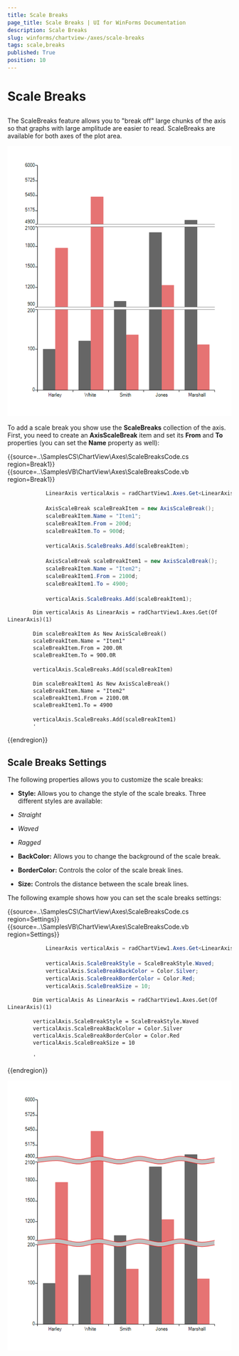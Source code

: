```yaml
---
title: Scale Breaks
page_title: Scale Breaks | UI for WinForms Documentation
description: Scale Breaks
slug: winforms/chartview-/axes/scale-breaks
tags: scale,breaks
published: True
position: 10
---
```


# Scale Breaks



## 

The ScaleBreaks feature allows you to "break off" large chunks of the axis so that graphs with large amplitude are easier to read. ScaleBreaks are available for both axes of the plot area.

![chartview-axes-scale-breaks 001](images/chartview-axes-scale-breaks001.png)

To add a scale break you show use the __ScaleBreaks__ collection of the axis. First, you need to create an __AxisScaleBreak__ item and set its __From__  and __To__ properties (you can set the __Name__ property as well): 


{{source=..\SamplesCS\ChartView\Axes\ScaleBreaksCode.cs region=Break1}} 
{{source=..\SamplesVB\ChartView\Axes\ScaleBreaksCode.vb region=Break1}} 

````C#
            LinearAxis verticalAxis = radChartView1.Axes.Get<LinearAxis>(1);

            AxisScaleBreak scaleBreakItem = new AxisScaleBreak();
            scaleBreakItem.Name = "Item1";
            scaleBreakItem.From = 200d;
            scaleBreakItem.To = 900d;

            verticalAxis.ScaleBreaks.Add(scaleBreakItem);

            AxisScaleBreak scaleBreakItem1 = new AxisScaleBreak();
            scaleBreakItem.Name = "Item2";
            scaleBreakItem1.From = 2100d;
            scaleBreakItem1.To = 4900;

            verticalAxis.ScaleBreaks.Add(scaleBreakItem1);
````
````VB.NET
        Dim verticalAxis As LinearAxis = radChartView1.Axes.Get(Of LinearAxis)(1)

        Dim scaleBreakItem As New AxisScaleBreak()
        scaleBreakItem.Name = "Item1"
        scaleBreakItem.From = 200.0R
        scaleBreakItem.To = 900.0R

        verticalAxis.ScaleBreaks.Add(scaleBreakItem)

        Dim scaleBreakItem1 As New AxisScaleBreak()
        scaleBreakItem.Name = "Item2"
        scaleBreakItem1.From = 2100.0R
        scaleBreakItem1.To = 4900

        verticalAxis.ScaleBreaks.Add(scaleBreakItem1)
        '
````

{{endregion}}  

## Scale Breaks Settings

The following properties allows you to customize the scale breaks:
        

* __Style:__ Allows you to change the style of the scale breaks. Three different styles are available:
            

* *Straight*

* *Waved*

* *Ragged*

* __BackColor:__ Allows you to change the background of the scale break.
            

* __BorderColor:__ Controls the color of the scale break lines.
            

* __Size:__ Controls the distance between the scale break lines.
            

The following example shows how you can set the scale breaks settings: 

{{source=..\SamplesCS\ChartView\Axes\ScaleBreaksCode.cs region=Settings}} 
{{source=..\SamplesVB\ChartView\Axes\ScaleBreaksCode.vb region=Settings}} 

````C#
            LinearAxis verticalAxis = radChartView1.Axes.Get<LinearAxis>(1);

            verticalAxis.ScaleBreakStyle = ScaleBreakStyle.Waved;
            verticalAxis.ScaleBreakBackColor = Color.Silver;
            verticalAxis.ScaleBreakBorderColor = Color.Red;
            verticalAxis.ScaleBreakSize = 10;
````
````VB.NET
        Dim verticalAxis As LinearAxis = radChartView1.Axes.Get(Of LinearAxis)(1)

        verticalAxis.ScaleBreakStyle = ScaleBreakStyle.Waved
        verticalAxis.ScaleBreakBackColor = Color.Silver
        verticalAxis.ScaleBreakBorderColor = Color.Red
        verticalAxis.ScaleBreakSize = 10

        '
````

{{endregion}} 


![chartview-axes-scale-breaks 002](images/chartview-axes-scale-breaks002.png)
